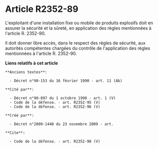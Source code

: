 # Article R2352-89

L'exploitant d'une installation fixe ou mobile de produits explosifs doit en assurer la sécurité et la sûreté, en application
des règles mentionnées à l'article R. 2352-90. 

Il doit donner libre accès, dans le respect des règles de sécurité, aux autorités compétentes chargées du contrôle de
l'application des règles mentionnées à l'article R. 2352-90.

**Liens relatifs à cet article**

	**Anciens textes**:

	  - Décret n°90-153 du 16 février 1990 - art. 11 (Ab)

	**Cité par**:

	  - Décret n°90-897 du 1 octobre 1990 - art. 1 (V)
	  - Code de la défense. - art. R2352-95 (V)
	  - Code de la défense. - art. R2352-96 (V)

	**Créé par**:

	  - Décret n°2009-1440 du 23 novembre 2009 - art.

	**Cite**:

	  - Code de la défense. - art. R2352-90 (V)
